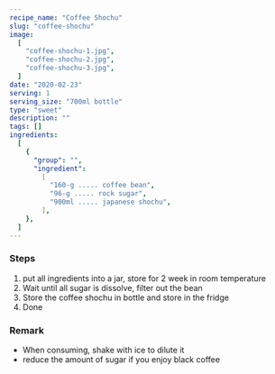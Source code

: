 ```yaml
---
recipe_name: "Coffee Shochu"
slug: "coffee-shochu"
image:
  [
    "coffee-shochu-1.jpg",
    "coffee-shochu-2.jpg",
    "coffee-shochu-3.jpg",
  ]
date: "2020-02-23"
serving: 1
serving_size: "700ml bottle"
type: "sweet"
description: ""
tags: []
ingredients:
  [
    {
      "group": "",
      "ingredient":
        [
          "160-g ..... coffee bean",
          "96-g ..... rock sugar",
          "900ml ..... japanese shochu",
        ],
    },
  ]
---
```


### Steps

1. put all ingredients into a jar, store for 2 week in room temperature
2. Wait until all sugar is dissolve, filter out the bean
3. Store the coffee shochu in bottle and store in the fridge
4. Done

### Remark

- When consuming, shake with ice to dilute it
- reduce the amount of sugar if you enjoy black coffee

